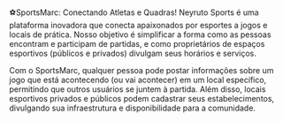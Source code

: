 ⚽SportsMarc: Conectando Atletas e Quadras!
Neyruto Sports é uma plataforma inovadora que conecta apaixonados por esportes a jogos e locais de prática. Nosso objetivo é simplificar a forma como as pessoas encontram e participam de partidas, e como proprietários de espaços esportivos (públicos e privados) divulgam seus horários e serviços.

Com o SportsMarc, qualquer pessoa pode postar informações sobre um jogo que está acontecendo (ou vai acontecer) em um local específico, permitindo que outros usuários se juntem à partida. Além disso, locais esportivos privados e públicos podem cadastrar seus estabelecimentos, divulgando sua infraestrutura e disponibilidade para a comunidade.
